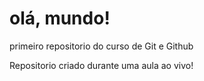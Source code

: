 # olá, mundo!
 primeiro repositorio do curso de Git e Github

 Repositorio criado durante uma aula ao vivo!
